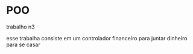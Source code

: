# POO
trabalho n3

esse trabalha consiste em um controlador financeiro para juntar dinheiro para se casar
